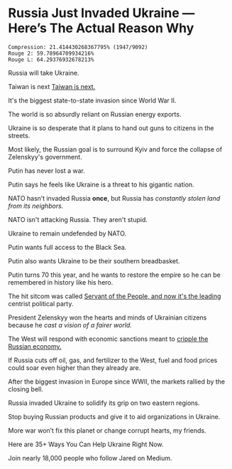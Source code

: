 # Russia Just Invaded Ukraine — Here’s The Actual Reason Why

```
Compression: 21.414430268367795% (1947/9092)
Rouge 2: 59.78964709934216%
Rouge L: 64.29376932678213%
```

Russia will take Ukraine.

Taiwan is next [Taiwan is next.](https://thehill.com/policy/international/china/595661-taiwan-reports-nine-chinese-aircraft-in-defense-zone)

It's the biggest state-to-state invasion since World War II.

The world is so absurdly reliant on Russian energy exports.

Ukraine is so desperate that it plans to hand out guns to citizens in the streets.

Most likely, the Russian goal is to surround Kyiv and force the collapse of Zelenskyy's government.

Putin has never lost a war.

Putin says he feels like Ukraine is a threat to his gigantic nation.

NATO hasn’t invaded Russia **once**, but Russia has *constantly stolen land from its neighbors.*

NATO isn't attacking Russia. They aren't stupid.

Ukraine to remain undefended by NATO.

Putin wants full access to the Black Sea.

Putin also wants Ukraine to be their southern breadbasket.

Putin turns 70 this year, and he wants to restore the empire so he can be remembered in history like his hero.

The hit sitcom was called [Servant of the People, and now it's the leading](https://en.wikipedia.org/wiki/Servant_of_the_People) centrist political party.

President Zelenskyy won the hearts and minds of Ukrainian citizens because he *cast a vision of a fairer world.*

The West will respond with economic sanctions meant to [cripple the Russian economy.](https://uk.news.yahoo.com/boris-johnson-vows-cripple-dictator-121327747.html)

If Russia cuts off oil, gas, and fertilizer to the West, fuel and food prices could soar even higher than they already are.

After the biggest invasion in Europe since WWII, the markets rallied by the closing bell.

Russia invaded Ukraine to solidify its grip on two eastern regions.

Stop buying Russian products and give it to aid organizations in Ukraine.

More war won’t fix this planet or change corrupt hearts, my friends.

Here are 35+ Ways You Can Help Ukraine Right Now.

Join nearly 18,000 people who follow Jared on Medium.
